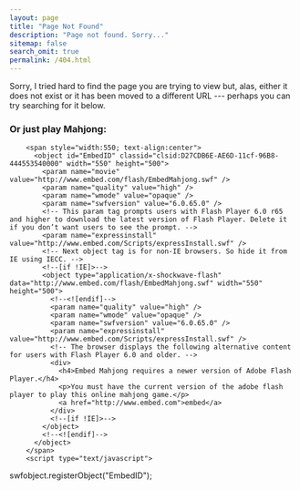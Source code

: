 ```yaml
---
layout: page
title: "Page Not Found"
description: "Page not found. Sorry..."
sitemap: false
search_omit: true
permalink: /404.html
---  
```


Sorry, I tried hard to find the page you are trying to view but, alas, either it does not exist or it has been moved to a different URL --- perhaps you can try searching for it below.

<script type="text/javascript">
  var GOOG_FIXURL_LANG = 'en';
  var GOOG_FIXURL_SITE = '{{ site.url }}'
</script>
<script type="text/javascript"
  src="//linkhelp.clients.google.com/tbproxy/lh/wm/fixurl.js">
</script>

### Or just play Mahjong:
        <span style="width:550; text-align:center">
          <object id="EmbedID" classid="clsid:D27CDB6E-AE6D-11cf-96B8-444553540000" width="550" height="500">
            <param name="movie" value="http://www.embed.com/flash/EmbedMahjong.swf" />
            <param name="quality" value="high" />
            <param name="wmode" value="opaque" />
            <param name="swfversion" value="6.0.65.0" />
            <!-- This param tag prompts users with Flash Player 6.0 r65 and higher to download the latest version of Flash Player. Delete it if you don’t want users to see the prompt. -->
            <param name="expressinstall" value="http://www.embed.com/Scripts/expressInstall.swf" />
            <!-- Next object tag is for non-IE browsers. So hide it from IE using IECC. -->
            <!--[if !IE]>-->
            <object type="application/x-shockwave-flash" data="http://www.embed.com/flash/EmbedMahjong.swf" width="550" height="500">
              <!--<![endif]-->
              <param name="quality" value="high" />
              <param name="wmode" value="opaque" />
              <param name="swfversion" value="6.0.65.0" />
              <param name="expressinstall" value="http://www.embed.com/Scripts/expressInstall.swf" />
              <!-- The browser displays the following alternative content for users with Flash Player 6.0 and older. -->
              <div>
                <h4>Embed Mahjong requires a newer version of Adobe Flash Player.</h4>
                <p>You must have the current version of the adobe flash player to play this online mahjong game.</p>
                <a href="http://www.embed.com">embed</a>
              </div>
              <!--[if !IE]>-->
            </object>
            <!--<![endif]-->
          </object>
        </span>
        <script type="text/javascript">
swfobject.registerObject("EmbedID");
        </script>